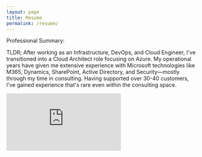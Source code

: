 ```yaml
---
layout: page
title: Resume
permalink: /resume/
---
```


Professional Summary:

TLDR; After working as an Infrastructure, DevOps, and Cloud Engineer, I've transitioned into a Cloud Architect role focusing on Azure. My operational years have given me extensive experience with Microsoft technologies like M365, Dynamics, SharePoint, Active Directory, and Security—mostly through my time in consulting. Having supported over 30-40 customers, I've gained experience that's rare even within the consulting space.

<!-- <iframe
  src="https://docs.google.com/document/d/12Zn4hgmaQLkWtzy9aAglmgDJiZM1HgDVECn3Wukhtls/pub?embedded=true"
  width="100%"
  height="3050"
  frameborder="0"
  scrolling="no"
  seamless>
</iframe> -->
<iframe
  src="https://docs.google.com/document/d/12Zn4hgmaQLkWtzy9aAglmgDJiZM1HgDVECn3Wukhtls/pub?embedded=true"
  id="responsive-iframe"
  frameborder="0"
  scrolling="no"
  seamless>
</iframe>
